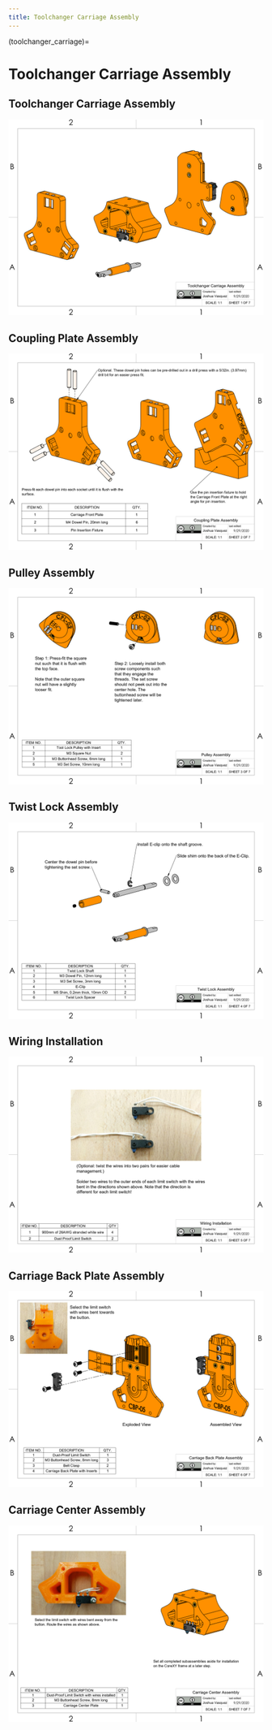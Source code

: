 ```yaml
---
title: Toolchanger Carriage Assembly
---
```


(toolchanger_carriage)=
# Toolchanger Carriage Assembly

## Toolchanger Carriage Assembly
[![Page1](_static/tc_carriage0.png)](_static/tc_carriage0.png)

## Coupling Plate Assembly
[![Page2](_static/toolchanger_carriage1.png)](_static/toolchanger_carriage1.png)

## Pulley Assembly
[![Page3](_static/toolchanger_carriage2.png)](_static/toolchanger_carriage2.png)

## Twist Lock Assembly
[![Page4](_static/toolchanger_carriage3.png)](_static/toolchanger_carriage3.png)

## Wiring Installation
[![Page5](_static/toolchanger_carriage4.png)](_static/toolchanger_carriage4.png)

## Carriage Back Plate Assembly
[![Page6](_static/toolchanger_carriage5.png)](_static/toolchanger_carriage5.png)

## Carriage Center Assembly
[![Page7](_static/toolchanger_carriage6.png)](_static/toolchanger_carriage6.png)
